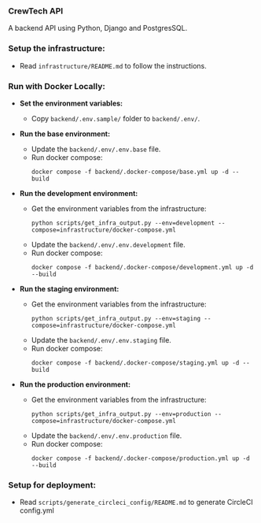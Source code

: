 ### CrewTech API
A backend API using Python, Django and PostgresSQL.

### Setup the infrastructure:
- Read `infrastructure/README.md` to follow the instructions.


### Run with Docker Locally:

- **Set the environment variables:**
  - Copy `backend/.env.sample/` folder to `backend/.env/`.


- **Run the base environment:**
  - Update the `backend/.env/.env.base` file. 
  - Run docker compose:
    ```shell
    docker compose -f backend/.docker-compose/base.yml up -d --build
    ```


- **Run the development environment:**
  - Get the environment variables from the infrastructure:
    ```shell
    python scripts/get_infra_output.py --env=development --compose=infrastructure/docker-compose.yml
    ```
  - Update the `backend/.env/.env.development` file. 
  - Run docker compose:
    ```shell
    docker compose -f backend/.docker-compose/development.yml up -d --build
    ```


- **Run the staging environment:**
  - Get the environment variables from the infrastructure:
    ```shell
    python scripts/get_infra_output.py --env=staging --compose=infrastructure/docker-compose.yml
    ```
  - Update the `backend/.env/.env.staging` file. 
  - Run docker compose:
    ```shell
    docker compose -f backend/.docker-compose/staging.yml up -d --build
    ```


- **Run the production environment:**
  - Get the environment variables from the infrastructure:
    ```shell
    python scripts/get_infra_output.py --env=production --compose=infrastructure/docker-compose.yml
    ```
  - Update the `backend/.env/.env.production` file. 
  - Run docker compose:
    ```shell
    docker compose -f backend/.docker-compose/production.yml up -d --build
    ```
    
### Setup for deployment:
- Read `scripts/generate_circleci_config/README.md` to generate CircleCI config.yml












